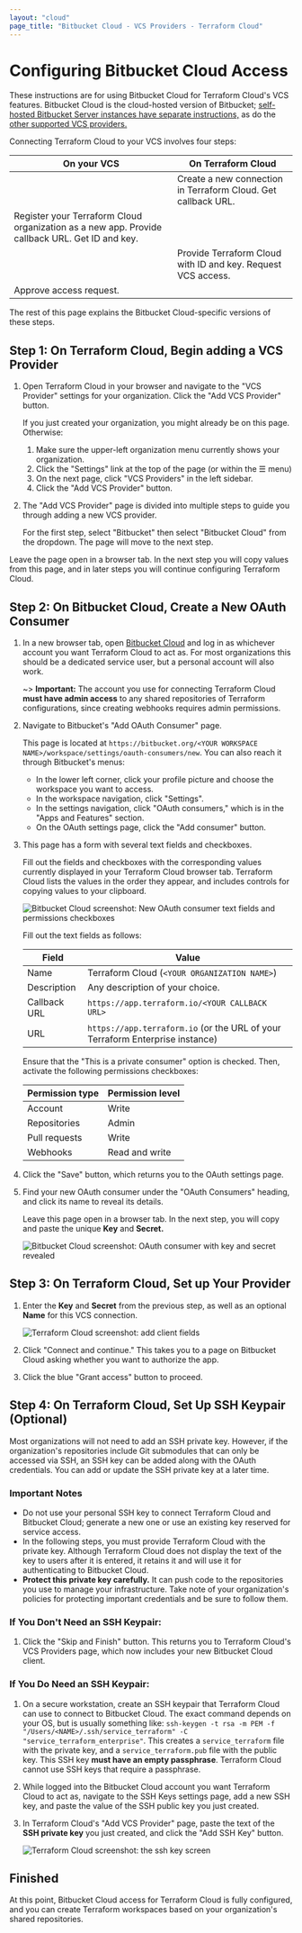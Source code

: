 ```yaml
---
layout: "cloud"
page_title: "Bitbucket Cloud - VCS Providers - Terraform Cloud"
---
```


# Configuring Bitbucket Cloud Access

These instructions are for using Bitbucket Cloud for Terraform Cloud's VCS features. Bitbucket Cloud is the cloud-hosted version of Bitbucket; [self-hosted Bitbucket Server instances have separate instructions,](./bitbucket-server.html) as do the [other supported VCS providers.](./index.html)

Connecting Terraform Cloud to your VCS involves four steps:

On your VCS | On Terraform Cloud
--|--
&nbsp; | Create a new connection in Terraform Cloud. Get callback URL.
Register your Terraform Cloud organization as a new app. Provide callback URL. Get ID and key. | &nbsp;
&nbsp; | Provide Terraform Cloud with ID and key. Request VCS access.
Approve access request. | &nbsp;

The rest of this page explains the Bitbucket Cloud-specific versions of these steps.

## Step 1: On Terraform Cloud, Begin adding a VCS Provider

1. Open Terraform Cloud in your browser and navigate to the "VCS Provider" settings for your organization. Click the "Add VCS Provider" button.

    If you just created your organization, you might already be on this page. Otherwise:

    1. Make sure the upper-left organization menu currently shows your organization.
    1. Click the "Settings" link at the top of the page (or within the &#9776; menu)
    1. On the next page, click "VCS Providers" in the left sidebar.
    1. Click the "Add VCS Provider" button.

1. The "Add VCS Provider" page is divided into multiple steps to guide you through adding a new VCS provider.

    For the first step, select "Bitbucket" then select "Bitbucket Cloud" from the dropdown. The page will move to the next step.

Leave the page open in a browser tab. In the next step you will copy values from this page, and in later steps you will continue configuring Terraform Cloud.

## Step 2: On Bitbucket Cloud, Create a New OAuth Consumer

1. In a new browser tab, open [Bitbucket Cloud](https://bitbucket.org) and log in as whichever account you want Terraform Cloud to act as. For most organizations this should be a dedicated service user, but a personal account will also work.

    ~> **Important:** The account you use for connecting Terraform Cloud **must have admin access** to any shared repositories of Terraform configurations, since creating webhooks requires admin permissions.

1. Navigate to Bitbucket's "Add OAuth Consumer" page.

    This page is located at `https://bitbucket.org/<YOUR WORKSPACE NAME>/workspace/settings/oauth-consumers/new`. You can also reach it through Bitbucket's menus:
    - In the lower left corner, click your profile picture and choose the workspace you want to access.
    - In the workspace navigation, click "Settings".
    - In the settings navigation, click "OAuth consumers," which is in the "Apps and Features" section.
    - On the OAuth settings page, click the "Add consumer" button.

1. This page has a form with several text fields and checkboxes.

    Fill out the fields and checkboxes with the corresponding values currently displayed in your Terraform Cloud browser tab. Terraform Cloud lists the values in the order they appear, and includes controls for copying values to your clipboard.

    ![Bitbucket Cloud screenshot: New OAuth consumer text fields and permissions checkboxes](./images/bitbucket-cloud-add-consumer.png)

    Fill out the text fields as follows:

    Field            | Value
    -----------------|--------------------------------------------------
    Name             | Terraform Cloud (`<YOUR ORGANIZATION NAME>`)
    Description      | Any description of your choice.
    Callback URL     | `https://app.terraform.io/<YOUR CALLBACK URL>`
    URL              | `https://app.terraform.io` (or the URL of your Terraform Enterprise instance)

    Ensure that the "This is a private consumer" option is checked. Then, activate the following permissions checkboxes:

    Permission type | Permission level
    ----------------|-----------------
    Account         | Write
    Repositories    | Admin
    Pull requests   | Write
    Webhooks        | Read and write

1. Click the "Save" button, which returns you to the OAuth settings page.

1. Find your new OAuth consumer under the "OAuth Consumers" heading, and click its name to reveal its details.

    Leave this page open in a browser tab. In the next step, you will copy and paste the unique **Key** and **Secret.**

    ![Bitbucket Cloud screenshot: OAuth consumer with key and secret revealed](./images/bitbucket-cloud-application-created.png)

## Step 3: On Terraform Cloud, Set up Your Provider

1. Enter the **Key** and **Secret** from the previous step, as well as an optional **Name** for this VCS connection.

    ![Terraform Cloud screenshot: add client fields](./images/bitbucket-cloud-tfe-add-client-fields.png)

1. Click "Connect and continue." This takes you to a page on Bitbucket Cloud asking whether you want to authorize the app.

1. Click the blue "Grant access" button to proceed.

## Step 4: On Terraform Cloud, Set Up SSH Keypair (Optional)

Most organizations will not need to add an SSH private key. However, if the organization's repositories include Git submodules that can only be accessed via SSH, an SSH key can be added along with the OAuth credentials. You can add or update the SSH private key at a later time.

### Important Notes

- Do not use your personal SSH key to connect Terraform Cloud and Bitbucket Cloud; generate a new one or use an existing key reserved for service access.
- In the following steps, you must provide Terraform Cloud with the private key. Although Terraform Cloud does not display the text of the key to users after it is entered, it retains it and will use it for authenticating to Bitbucket Cloud.
- **Protect this private key carefully.** It can push code to the repositories you use to manage your infrastructure. Take note of your organization's policies for protecting important credentials and be sure to follow them.

### If You Don't Need an SSH Keypair:

1. Click the "Skip and Finish" button. This returns you to Terraform Cloud's VCS Providers page, which now includes your new Bitbucket Cloud client.

### If You Do Need an SSH Keypair:

1. On a secure workstation, create an SSH keypair that Terraform Cloud can use to connect to Bitbucket Cloud. The exact command depends on your OS, but is usually something like:
   `ssh-keygen -t rsa -m PEM -f "/Users/<NAME>/.ssh/service_terraform" -C "service_terraform_enterprise"`.
   This creates a `service_terraform` file with the private key, and a `service_terraform.pub` file with the public key. This SSH key **must have an empty passphrase**. Terraform Cloud cannot use SSH keys that require a passphrase.

2. While logged into the Bitbucket Cloud account you want Terraform Cloud to act as, navigate to the SSH Keys settings page, add a new SSH key, and paste the value of the SSH public key you just created.

3. In Terraform Cloud's "Add VCS Provider" page, paste the text of the **SSH private key** you just created, and click the "Add SSH Key" button.

    ![Terraform Cloud screenshot: the ssh key screen](./images/gh-ssh-key.png)

## Finished

At this point, Bitbucket Cloud access for Terraform Cloud is fully configured, and you can create Terraform workspaces based on your organization's shared repositories.

